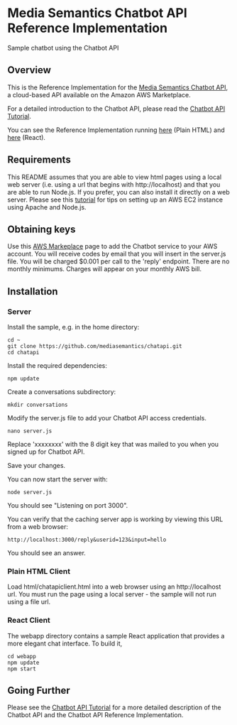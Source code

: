 # Media Semantics Chatbot API Reference Implementation
Sample chatbot using the Chatbot API

## Overview
This is the Reference Implementation for the [Media Semantics Chatbot API](https://aws.amazon.com/marketplace/pp/B088HFTD41), a cloud-based API available on the Amazon AWS Marketplace.

For a detailed introduction to the Chatbot API, please read the [Chatbot API Tutorial](https://www.mediasemantics.com/apitutorial4.html). 

You can see the Reference Implementation running [here](https://mediasemantics.com/chatapiclient.html) (Plain HTML) and [here](https://mediasemantics.com/webapp) (React).

## Requirements
This README assumes that you are able to view html pages using a local web server (i.e. using a url that begins with http://localhost) and that you are able to run Node.js. If you prefer, you can also install it directly on a web server. Please see this [tutorial](https://www.mediasemantics.com/apitutorial2.html) for tips on setting up an AWS EC2 instance using Apache and Node.js.

## Obtaining keys
Use this [AWS Markeplace](https://aws.amazon.com/marketplace/pp/B088HFTD41) page to add the Chatbot service to your AWS account. You will receive codes by email that you will insert in the server.js file. You will be charged $0.001 per call to the 'reply' endpoint. There are no monthly minimums. Charges will appear on your monthly AWS bill.

## Installation

### Server
Install the sample, e.g. in the home directory:
```
cd ~  
git clone https://github.com/mediasemantics/chatapi.git  
cd chatapi
```

Install the required dependencies:
```
npm update
```

Create a conversations subdirectory:
```
mkdir conversations
```

Modify the server.js file to add your Chatbot API access credentials.
```
nano server.js
```
Replace 'xxxxxxxx' with the 8 digit key that was mailed to you when you signed up for Chatbot API.

Save your changes.

You can now start the server with:
```
node server.js
```
You should see "Listening on port 3000".

You can verify that the caching server app is working by viewing this URL from a web browser:
```
http://localhost:3000/reply&userid=123&input=hello
```
You should see an answer.

### Plain HTML Client

Load html/chatapiclient.html into a web browser using an http://localhost url. You must run the page using a local server - the sample will not run using a file url.

### React Client

The webapp directory contains a sample React application that provides a more elegant chat interface. To build it,
```
cd webapp
npm update
npm start
```

## Going Further

Please see the [Chatbot API Tutorial](https://www.mediasemantics.com/apitutorial4.html) for a more detailed description of the Chatbot API and the Chatbot API Reference Implementation.




